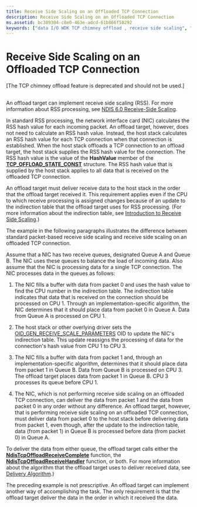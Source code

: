 ```yaml
---
title: Receive Side Scaling on an Offloaded TCP Connection
description: Receive Side Scaling on an Offloaded TCP Connection
ms.assetid: bc389304-c8e0-463e-adcd-61b866f58292
keywords: ["data I/O WDK TCP chimney offload , receive side scaling", "I/O WDK TCP chimney offload , receive side scaling", "received data processing WDK TCP chimney offload , receive side scaling", "receive side scaling WDK TCP chimney offload", "RSS WDK TCP chimney offload"]
---
```


# Receive Side Scaling on an Offloaded TCP Connection


\[The TCP chimney offload feature is deprecated and should not be used.\]

## <a href="" id="ddk-receive-side-scaling-on-an-offloaded-tcp-connection-ng"></a>


An offload target can implement receive side scaling (RSS). For more information about RSS processing, see [NDIS 6.0 Receive-Side Scaling](https://msdn.microsoft.com/library/windows/hardware/ff567232).

In standard RSS processing, the network interface card (NIC) calculates the RSS hash value for each incoming packet. An offload target, however, does not need to calculate an RSS hash value. Instead, the host stack calculates an RSS hash value for each TCP connection when that connection is established. When the host stack offloads a TCP connection to an offload target, the host stack supplies the RSS hash value for the connection. The RSS hash value is the value of the **HashValue** member of the [**TCP\_OFFLOAD\_STATE\_CONST**](https://msdn.microsoft.com/library/windows/hardware/ff570938) structure. The RSS hash value that is supplied by the host stack applies to all data that is received on the offloaded TCP connection.

An offload target must deliver receive data to the host stack in the order that the offload target received it. This requirement applies even if the CPU to which receive processing is assigned changes because of an update to the indirection table that the offload target uses for RSS processing. (For more information about the indirection table, see [Introduction to Receive Side Scaling](introduction-to-receive-side-scaling.md).)

The example in the following paragraphs illustrates the difference between standard packet-based receive side scaling and receive side scaling on an offloaded TCP connection.

Assume that a NIC has two receive queues, designated Queue A and Queue B. The NIC uses these queues to balance the load of incoming data. Also assume that the NIC is processing data for a single TCP connection. The NIC processes data in the queues as follows:

1.  The NIC fills a buffer with data from packet 0 and uses the hash value to find the CPU number in the indirection table. The indirection table indicates that data that is received on the connection should be processed on CPU 1. Through an implementation-specific algorithm, the NIC determines that it should place data from packet 0 in Queue A. Data from Queue A is processed on CPU 1.

2.  The host stack or other overlying driver sets the [OID\_GEN\_RECEIVE\_SCALE\_PARAMETERS](https://msdn.microsoft.com/library/windows/hardware/ff569637) OID to update the NIC's indirection table. This update reassigns the processing of data for the connection's hash value from CPU 1 to CPU 3.

3.  The NIC fills a buffer with data from packet 1 and, through an implementation-specific algorithm, determines that it should place data from packet 1 in Queue B. Data from Queue B is processed on CPU 3. The offload target places data from packet 1 in Queue B. CPU 3 processes its queue before CPU 1.

4.  The NIC, which is not performing receive side scaling on an offloaded TCP connection, can deliver the data from packet 1 and the data from packet 0 in any order without any difference. An offload target, however, that is performing receive side scaling on an offloaded TCP connection, must deliver data from packet 0 to the host stack before delivering data from packet 1, even though, after the update to the indirection table, data (from packet 1) in Queue B is processed before data (from packet 0) in Queue A.

To deliver the data from either queue, the offload target calls either the [**NdisTcpOffloadReceiveComplete**](https://msdn.microsoft.com/library/windows/hardware/ff564599) function, the [**NdisTcpOffloadReceiveHandler**](https://msdn.microsoft.com/library/windows/hardware/ff564606) function, or both. For more information about the algorithm that the offload target uses to deliver received data, see [Delivery Algorithm](delivery-algorithm.md).)

The preceding example is not prescriptive. An offload target can implement another way of accomplishing the task. The only requirement is that the offload target deliver the data in the order in which it received the data.

 

 





